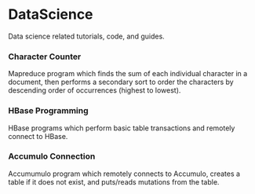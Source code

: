 # DataScience

Data science related tutorials, code, and guides.

### Character Counter

Mapreduce program which finds the sum of each individual character in a
document, then performs a secondary sort to order the characters by
descending order of occurrences (highest to lowest).

### HBase Programming

HBase programs which perform basic table transactions and remotely connect to HBase.

### Accumulo Connection

Accumumulo program which remotely connects to Accumulo, creates a table if it does not exist, and puts/reads mutations from the table.
